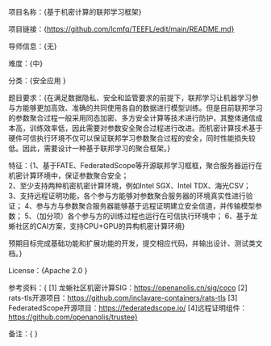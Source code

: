 项目名称：{基于机密计算的联邦学习框架} 

项目链接：{https://github.com/lcmfq/TEEFL/edit/main/README.md}

导师信息：{无}

难度：{中} 

分类：{安全应用 }

题目要求：{在满足数据隐私、安全和监管要求的前提下，联邦学习让机器学习参与方能够更加高效、准确的共同使用各自的数据进行模型训练。但是目前联邦学习的参数聚合过程一般采用同态加密、多方安全计算等技术进行防护，其整体通信成本高，训练效率低，因此需要对参数安全聚合过程进行改进。而机密计算技术基于硬件可信执行环境不仅可以保证联邦学习参数聚合过程的安全，同时性能损失较低。因此，需要设计一种基于联邦学习的聚合框架。}

特征：{1、基于FATE、FederatedScope等开源联邦学习框框，聚合服务器运行在机密计算环境中，保证参数聚合安全；  
2、至少支持两种机密机密计算环境，例如Intel SGX、Intel TDX、海光CSV；
3、支持远程证明功能，各个参与方能够对参数聚合服务器的环境真实性进行验证；
4、参与方与参数聚合服务器能够基于远程证明建立安全信道，并传输模型参数；
5、（加分项）各个参与方的训练过程也运行在可信执行环境中；
6、基于龙蜥社区的CAI方案，支持CPU+GPU的异构机密计算环境}

预期目标完成基础功能和扩展功能的开发，提交相应代码，并输出设计、测试类文档。}

License：{Apache 2.0 }

参考资料：{
[1] 龙蜥社区机密计算SIG：https://openanolis.cn/sig/coco
[2] rats-tls开源项目：https://github.com/inclavare-containers/rats-tls
[3] FederatedScope开源项目：https://federatedscope.io/ 
[4]远程证明组件：https://github.com/openanolis/trustee}

备注：{ }
